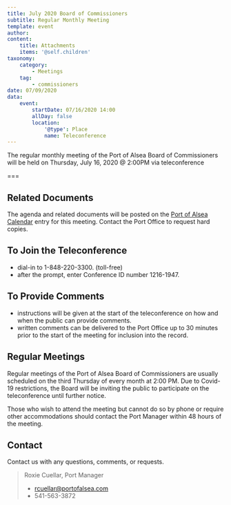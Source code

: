 ```yaml
---
title: July 2020 Board of Commissioners
subtitle: Regular Monthly Meeting
template: event
author: 
content:
    title: Attachments
    items: '@self.children'
taxonomy:
    category: 
        - Meetings
    tag: 
        - commissioners
date: 07/09/2020
data:
    event:
        startDate: 07/16/2020 14:00
        allDay: false
        location:
            '@type': Place
            name: Teleconference
---
```


The regular monthly meeting of the Port of Alsea Board of Commissioners will be held on Thursday, July 16, 2020 @ 2:00PM via teleconference

===

## Related Documents
The agenda and related documents will be posted on the [Port of Alsea Calendar](http://www.portofalsea.com/calendar) entry for this meeting. Contact the Port Office to request hard copies.

## To Join the Teleconference
- dial-in to 1-848-220-3300. (toll-free)
- after the prompt, enter Conference ID number 1216-1947.

## To Provide Comments
- instructions will be given at the start of the teleconference on how and when the public can provide comments.
- written comments can be delivered to the Port Office up to 30 minutes prior to the start of the meeting for inclusion into the record.

## Regular Meetings
Regular meetings of the Port of Alsea Board of Commissioners are usually scheduled on the third Thursday of every month at 2:00 PM. Due to Covid-19 restrictions, the Board will be inviting the public to participate on the teleconference until further notice.

Those who wish to attend the meeting but cannot do so by phone or require other accommodations should contact the Port Manager within 48 hours of the meeting.

## Contact
Contact us with any questions, comments, or requests.

> Roxie Cuellar, Port Manager
> - rcuellar@portofalsea.com
> - 541-563-3872


